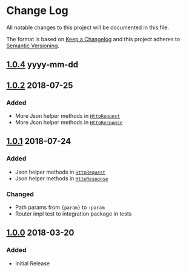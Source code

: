 Change Log
==========

All notable changes to this project will be documented in this file.

The format is based on [Keep a Changelog](http://keepachangelog.com/)
and this project adheres to [Semantic Versioning](http://semver.org/).

## [1.0.4] yyyy-mm-dd

## [1.0.2] 2018-07-25
### Added
- More Json helper methods in [`HttpRequest`](src/main/java/com/github/whileloop/rest4j/HttpRequest.java)
- More Json helper methods in [`HttpResponse`](src/main/java/com/github/whileloop/rest4j/HttpResponse.java)
 
## [1.0.1] 2018-07-24
### Added
- Json helper methods in [`HttpRequest`](src/main/java/com/github/whileloop/rest4j/HttpRequest.java)
- Json helper methods in [`HttpResponse`](src/main/java/com/github/whileloop/rest4j/HttpResponse.java)

### Changed
- Path params from `{param}` to `:param`
- Router impl test to integration package in tests


## [1.0.0] 2018-03-20
### Added
- Initial Release

[1.0.0]: https://github.com/while-loop/rest4j/releases/tag/v1.0.0
[1.0.1]: https://github.com/while-loop/rest4j/compare/v1.0.0...v1.0.1
[1.0.2]: https://github.com/while-loop/rest4j/compare/v1.0.1...v1.0.2
[1.0.4]: https://github.com/while-loop/rest4j/compare/v1.0.2...develop
[unreleased]: https://github.com/while-loop/rest4j/compare/v1.0.2...develop

[comment]: # (Added, Changed, Removed)
